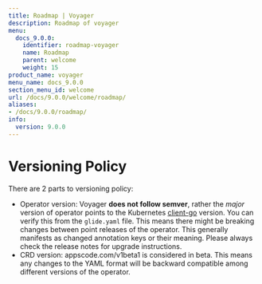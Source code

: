 ```yaml
---
title: Roadmap | Voyager
description: Roadmap of voyager
menu:
  docs_9.0.0:
    identifier: roadmap-voyager
    name: Roadmap
    parent: welcome
    weight: 15
product_name: voyager
menu_name: docs_9.0.0
section_menu_id: welcome
url: /docs/9.0.0/welcome/roadmap/
aliases:
- /docs/9.0.0/roadmap/
info:
  version: 9.0.0
---
```


# Versioning Policy

There are 2 parts to versioning policy:

 - Operator version: Voyager __does not follow semver__, rather the _major_ version of operator points to the
Kubernetes [client-go](https://github.com/kubernetes/client-go#branches-and-tags) version. You can verify this
from the `glide.yaml` file. This means there might be breaking changes between point releases of the operator.
This generally manifests as changed annotation keys or their meaning.
Please always check the release notes for upgrade instructions.
 - CRD version: appscode.com/v1beta1 is considered in beta. This means any changes to the YAML format will be backward
compatible among different versions of the operator.

